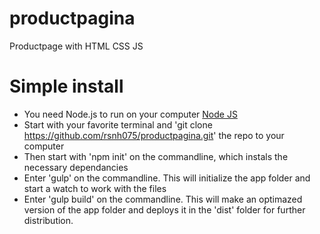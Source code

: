 # productpagina
Productpage with HTML CSS JS

# Simple install
- You need Node.js to run on your computer [Node JS](http://nodejs.org)
- Start with your favorite terminal and 'git clone https://github.com/rsnh075/productpagina.git' the repo to your computer
- Then start with 'npm init' on the commandline, which instals the necessary dependancies
- Enter 'gulp' on the commandline. This will initialize the app folder and start a watch to work with the files
- Enter 'gulp build' on the commandline. This will make an optimazed version of the app folder and deploys it in the 'dist' folder for further distribution.
